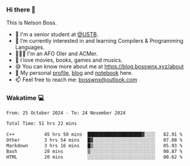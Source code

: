 ### Hi there 👋

<!--
**bosswnx/bosswnx** is a ✨ _special_ ✨ repository because its `README.md` (this file) appears on your GitHub profile.

Here are some ideas to get you started:

- 🔭 I’m currently working on ...
- 🌱 I’m currently learning ...
- 👯 I’m looking to collaborate on ...
- 🤔 I’m looking for help with ...
- 💬 Ask me about ...
- 📫 How to reach me: ...
- 😄 Pronouns: ...
- ⚡ Fun fact: ...
-->

This is Nelson Boss.

- 🏫 I'm a senior student at [@USTB](https://www.ustb.edu.cn/).
- 🌱 I’m currently interested in and learning Compilers & Programming Languages.
- 🧑🏻‍💻 I'm an AFO OIer and ACMer.
- 🥰 I love movies, books, games and musics.
- 😄 You can know more about me at https://blog.bosswnx.xyz/about
- 🔗 My personal [profile](https://bosswnx.xyz), [blog](https://blog.bosswnx.xyz) and [notebook](https://note.bosswnx.xyz) here.
- 📫 Feel free to reach me: bosswnx@outlook.com

### Wakatime 💻

<!--START_SECTION:waka-->

```txt
From: 25 October 2024 - To: 24 November 2024

Total Time: 51 hrs 22 mins

C++           45 hrs 50 mins  ████████████████████▓░░░░   82.91 %
Other         3 hrs 54 mins   █▓░░░░░░░░░░░░░░░░░░░░░░░   07.08 %
Markdown      3 hrs 16 mins   █▒░░░░░░░░░░░░░░░░░░░░░░░   05.93 %
Bash          28 mins         ▒░░░░░░░░░░░░░░░░░░░░░░░░   00.87 %
HTML          20 mins         ░░░░░░░░░░░░░░░░░░░░░░░░░   00.62 %
```

<!--END_SECTION:waka-->
